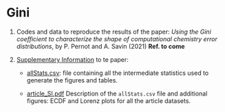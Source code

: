 # Gini

1. Codes and data to reproduce the results of the paper:
_Using the Gini coefficient to characterize the shape of 
  computational chemistry error distributions_, by P. Pernot 
  and A. Savin (2021) __Ref. to come__ 

2. [Supplementary Information](https://github.com/ppernot/Gini/Suplementary_Information) to te paper:

    * [allStats.csv](https://github.com/ppernot/Gini/Suplementary_Information/allStats.csv): file containing all the intermediate statistics used to generate the figures and tables.

    * [article_SI.pdf](https://github.com/ppernot/Gini/Suplementary_Information/article_SI.pdf) Description of the `allStats.csv` file and additional figures: ECDF and Lorenz plots for all the article datasets.